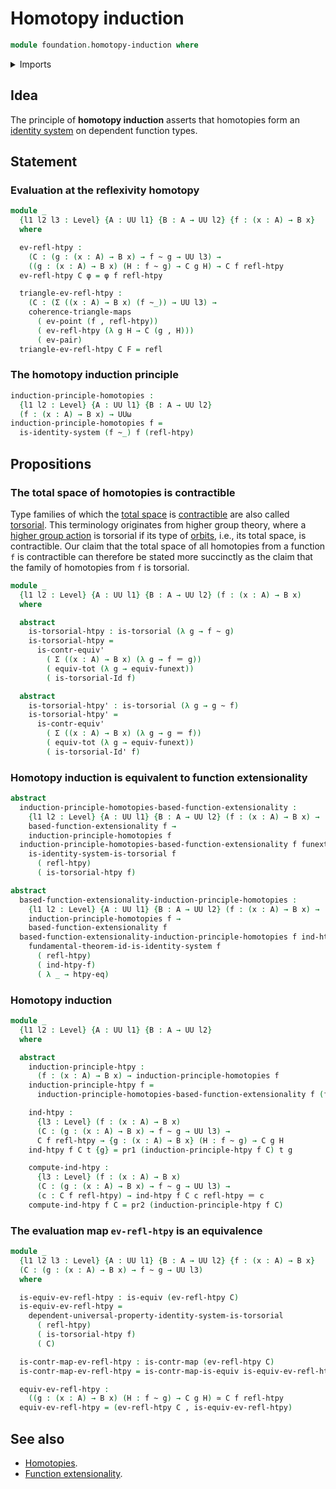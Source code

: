 # Homotopy induction

```agda
module foundation.homotopy-induction where
```

<details><summary>Imports</summary>

```agda
open import foundation.dependent-pair-types
open import foundation.function-extensionality
open import foundation.function-extensionality-axiom
open import foundation.identity-systems
open import foundation.universal-property-dependent-pair-types
open import foundation.universal-property-identity-systems
open import foundation.universe-levels

open import foundation-core.commuting-triangles-of-maps
open import foundation-core.contractible-maps
open import foundation-core.contractible-types
open import foundation-core.equivalences
open import foundation-core.function-types
open import foundation-core.functoriality-dependent-pair-types
open import foundation-core.homotopies
open import foundation-core.identity-types
open import foundation-core.torsorial-type-families
```

</details>

## Idea

The principle of **homotopy induction** asserts that homotopies form an
[identity system](foundation.identity-systems.md) on dependent function types.

## Statement

### Evaluation at the reflexivity homotopy

```agda
module _
  {l1 l2 l3 : Level} {A : UU l1} {B : A → UU l2} {f : (x : A) → B x}
  where

  ev-refl-htpy :
    (C : (g : (x : A) → B x) → f ~ g → UU l3) →
    ((g : (x : A) → B x) (H : f ~ g) → C g H) → C f refl-htpy
  ev-refl-htpy C φ = φ f refl-htpy

  triangle-ev-refl-htpy :
    (C : (Σ ((x : A) → B x) (f ~_)) → UU l3) →
    coherence-triangle-maps
      ( ev-point (f , refl-htpy))
      ( ev-refl-htpy (λ g H → C (g , H)))
      ( ev-pair)
  triangle-ev-refl-htpy C F = refl
```

### The homotopy induction principle

```agda
induction-principle-homotopies :
  {l1 l2 : Level} {A : UU l1} {B : A → UU l2}
  (f : (x : A) → B x) → UUω
induction-principle-homotopies f =
  is-identity-system (f ~_) f (refl-htpy)
```

## Propositions

### The total space of homotopies is contractible

Type families of which the [total space](foundation.dependent-pair-types.md) is
[contractible](foundation-core.contractible-types.md) are also called
[torsorial](foundation-core.torsorial-type-families.md). This terminology
originates from higher group theory, where a
[higher group action](higher-group-theory.higher-group-actions.md) is torsorial
if its type of [orbits](higher-group-theory.orbits-higher-group-actions.md),
i.e., its total space, is contractible. Our claim that the total space of all
homotopies from a function `f` is contractible can therefore be stated more
succinctly as the claim that the family of homotopies from `f` is torsorial.

```agda
module _
  {l1 l2 : Level} {A : UU l1} {B : A → UU l2} (f : (x : A) → B x)
  where

  abstract
    is-torsorial-htpy : is-torsorial (λ g → f ~ g)
    is-torsorial-htpy =
      is-contr-equiv'
        ( Σ ((x : A) → B x) (λ g → f ＝ g))
        ( equiv-tot (λ g → equiv-funext))
        ( is-torsorial-Id f)

  abstract
    is-torsorial-htpy' : is-torsorial (λ g → g ~ f)
    is-torsorial-htpy' =
      is-contr-equiv'
        ( Σ ((x : A) → B x) (λ g → g ＝ f))
        ( equiv-tot (λ g → equiv-funext))
        ( is-torsorial-Id' f)
```

### Homotopy induction is equivalent to function extensionality

```agda
abstract
  induction-principle-homotopies-based-function-extensionality :
    {l1 l2 : Level} {A : UU l1} {B : A → UU l2} (f : (x : A) → B x) →
    based-function-extensionality f →
    induction-principle-homotopies f
  induction-principle-homotopies-based-function-extensionality f funext-f =
    is-identity-system-is-torsorial f
      ( refl-htpy)
      ( is-torsorial-htpy f)

abstract
  based-function-extensionality-induction-principle-homotopies :
    {l1 l2 : Level} {A : UU l1} {B : A → UU l2} (f : (x : A) → B x) →
    induction-principle-homotopies f →
    based-function-extensionality f
  based-function-extensionality-induction-principle-homotopies f ind-htpy-f =
    fundamental-theorem-id-is-identity-system f
      ( refl-htpy)
      ( ind-htpy-f)
      ( λ _ → htpy-eq)
```

### Homotopy induction

```agda
module _
  {l1 l2 : Level} {A : UU l1} {B : A → UU l2}
  where

  abstract
    induction-principle-htpy :
      (f : (x : A) → B x) → induction-principle-homotopies f
    induction-principle-htpy f =
      induction-principle-homotopies-based-function-extensionality f (funext f)

    ind-htpy :
      {l3 : Level} (f : (x : A) → B x)
      (C : (g : (x : A) → B x) → f ~ g → UU l3) →
      C f refl-htpy → {g : (x : A) → B x} (H : f ~ g) → C g H
    ind-htpy f C t {g} = pr1 (induction-principle-htpy f C) t g

    compute-ind-htpy :
      {l3 : Level} (f : (x : A) → B x)
      (C : (g : (x : A) → B x) → f ~ g → UU l3) →
      (c : C f refl-htpy) → ind-htpy f C c refl-htpy ＝ c
    compute-ind-htpy f C = pr2 (induction-principle-htpy f C)
```

### The evaluation map `ev-refl-htpy` is an equivalence

```agda
module _
  {l1 l2 l3 : Level} {A : UU l1} {B : A → UU l2} {f : (x : A) → B x}
  (C : (g : (x : A) → B x) → f ~ g → UU l3)
  where

  is-equiv-ev-refl-htpy : is-equiv (ev-refl-htpy C)
  is-equiv-ev-refl-htpy =
    dependent-universal-property-identity-system-is-torsorial
      ( refl-htpy)
      ( is-torsorial-htpy f)
      ( C)

  is-contr-map-ev-refl-htpy : is-contr-map (ev-refl-htpy C)
  is-contr-map-ev-refl-htpy = is-contr-map-is-equiv is-equiv-ev-refl-htpy

  equiv-ev-refl-htpy :
    ((g : (x : A) → B x) (H : f ~ g) → C g H) ≃ C f refl-htpy
  equiv-ev-refl-htpy = (ev-refl-htpy C , is-equiv-ev-refl-htpy)
```

## See also

- [Homotopies](foundation.homotopies.md).
- [Function extensionality](foundation.function-extensionality.md).
